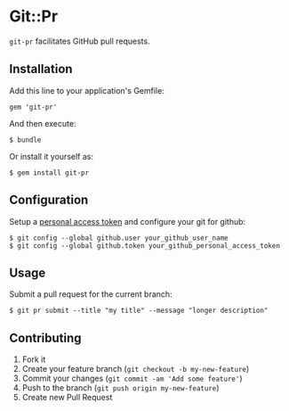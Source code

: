 # Git::Pr

`git-pr` facilitates GitHub pull requests.

## Installation

Add this line to your application's Gemfile:

    gem 'git-pr'

And then execute:

    $ bundle

Or install it yourself as:

    $ gem install git-pr

## Configuration

Setup a [personal access token](https://github.com/settings/applications)
and configure your git for github:

    $ git config --global github.user your_github_user_name
    $ git config --global github.token your_github_personal_access_token

## Usage

Submit a pull request for the current branch:

    $ git pr submit --title "my title" --message "longer description"

## Contributing

1. Fork it
2. Create your feature branch (`git checkout -b my-new-feature`)
3. Commit your changes (`git commit -am 'Add some feature'`)
4. Push to the branch (`git push origin my-new-feature`)
5. Create new Pull Request
